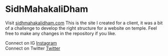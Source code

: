 # SidhMahakaliDham

Visit <a href="sidhmahakalidham.com">sidhmahakalidham.com</a>
This is the site I created for a client, it was a bit of a challenge to develop the right structure for a website on temple.
Feel free to make any changes in the repository if you like.

Connect on IG <a href ="https://www.instagram.com/nikhil_malhotra__/">Instagram</a><br>
Connect on Twitter <a href ="https://twitter.com/nikhilm2000"> Twitter</a><br>
